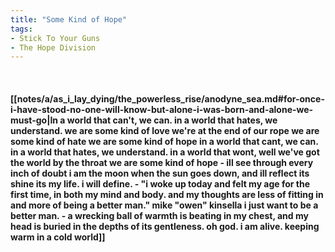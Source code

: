 ```yaml
---
title: "Some Kind of Hope"
tags:
- Stick To Your Guns
- The Hope Division
---
```

&nbsp;
#### [[notes/a/as_i_lay_dying/the_powerless_rise/anodyne_sea.md#for-once-i-have-stood-no-one-will-know-but-alone-i-was-born-and-alone-we-must-go|In a world that can't, we can. in a world that hates, we understand. we are some kind of love we're at the end of our rope we are some kind of hate we are some kind of hope in a world that cant, we can. in a world that hates, we understand. in a world that wont, well we've got the world by the throat we are some kind of hope - ill see through every inch of doubt i am the moon when the sun goes down, and ill reflect its shine its my life. i will define. - "i woke up today and felt my age for the first time, in both my mind and body. and my thoughts are less of fitting in and more of being a better man." mike "owen" kinsella i just want to be a better man. - a wrecking ball of warmth is beating in my chest, and my head is buried in the depths of its gentleness. oh god. i am alive. keeping warm in a cold world]]
